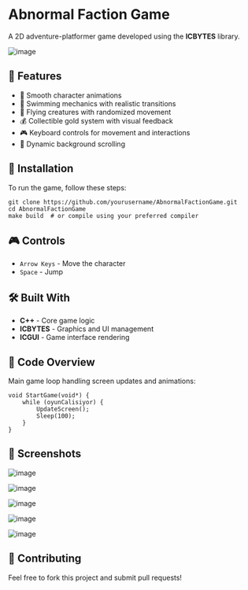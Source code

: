 <!DOCTYPE html>
<html lang="en">
<body>

<h1>Abnormal Faction Game</h1>
<p>A 2D adventure-platformer game developed using the <strong>ICBYTES</strong> library.</p>

![image](https://github.com/user-attachments/assets/6d3a00af-f1ab-4143-9246-2d7829ec6164)

<h2>🚀 Features</h2>
<ul>
    <li>📜 Smooth character animations</li>
    <li>🦆 Swimming mechanics with realistic transitions</li>
    <li>🦇 Flying creatures with randomized movement</li>
    <li>💰 Collectible gold system with visual feedback</li>
    <li>🎮 Keyboard controls for movement and interactions</li>
    <li>🌆 Dynamic background scrolling</li>
</ul>

<h2>📂 Installation</h2>
<p>To run the game, follow these steps:</p>
<pre><code>git clone https://github.com/yourusername/AbnormalFactionGame.git
cd AbnormalFactionGame
make build  # or compile using your preferred compiler</code></pre>

<h2>🎮 Controls</h2>
<ul>
    <li><code>Arrow Keys</code> - Move the character</li>
    <li><code>Space</code> - Jump</li>
</ul>

<h2>🛠 Built With</h2>
<ul>
    <li><strong>C++</strong> - Core game logic</li>
    <li><strong>ICBYTES</strong> - Graphics and UI management</li>
    <li><strong>ICGUI</strong> - Game interface rendering</li>
</ul>

<h2>📜 Code Overview</h2>
<p>Main game loop handling screen updates and animations:</p>
<pre><code>void StartGame(void*) {
    while (oyunCalisiyor) {
        UpdateScreen();
        Sleep(100);
    }
}</code></pre>

<h2>📸 Screenshots</h2>

![image](https://github.com/user-attachments/assets/61a03088-2b49-4edd-bd97-a40d237e5602)

![image](https://github.com/user-attachments/assets/28557d94-5ba1-4ad9-a79e-6629ba5c88a6)

![image](https://github.com/user-attachments/assets/b8343490-a783-414e-9df2-b1afbe8d8215)

![image](https://github.com/user-attachments/assets/b2949e18-9f42-4f03-89f2-889e7168ec1b)

![image](https://github.com/user-attachments/assets/75cdfe9c-06a6-4b5c-9567-4770914dc5b5)

<h2>🤝 Contributing</h2>
<p>Feel free to fork this project and submit pull requests!</p>

</body>
</html>
